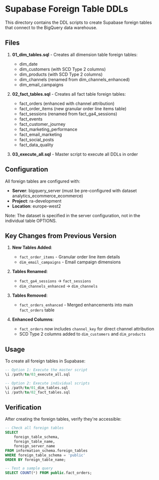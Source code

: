 # Supabase Foreign Table DDLs

This directory contains the DDL scripts to create Supabase foreign tables that connect to the BigQuery data warehouse.

## Files

1. **01_dim_tables.sql** - Creates all dimension table foreign tables:
   - dim_date
   - dim_customers (with SCD Type 2 columns)
   - dim_products (with SCD Type 2 columns)
   - dim_channels (renamed from dim_channels_enhanced)
   - dim_email_campaigns

2. **02_fact_tables.sql** - Creates all fact table foreign tables:
   - fact_orders (enhanced with channel attribution)
   - fact_order_items (new granular order line items table)
   - fact_sessions (renamed from fact_ga4_sessions)
   - fact_events
   - fact_customer_journey
   - fact_marketing_performance
   - fact_email_marketing
   - fact_social_posts
   - fact_data_quality

3. **03_execute_all.sql** - Master script to execute all DDLs in order

## Configuration

All foreign tables are configured with:
- **Server**: bigquery_server (must be pre-configured with dataset analytics_ecommerce_ecommerce)
- **Project**: ra-development  
- **Location**: europe-west2

Note: The dataset is specified in the server configuration, not in the individual table OPTIONS.

## Key Changes from Previous Version

1. **New Tables Added**:
   - `fact_order_items` - Granular order line item details
   - `dim_email_campaigns` - Email campaign dimensions

2. **Tables Renamed**:
   - `fact_ga4_sessions` → `fact_sessions`
   - `dim_channels_enhanced` → `dim_channels`

3. **Tables Removed**:
   - `fact_orders_enhanced` - Merged enhancements into main `fact_orders` table

4. **Enhanced Columns**:
   - `fact_orders` now includes `channel_key` for direct channel attribution
   - SCD Type 2 columns added to `dim_customers` and `dim_products`

## Usage

To create all foreign tables in Supabase:

```sql
-- Option 1: Execute the master script
\i /path/to/03_execute_all.sql

-- Option 2: Execute individual scripts
\i /path/to/01_dim_tables.sql
\i /path/to/02_fact_tables.sql
```

## Verification

After creating the foreign tables, verify they're accessible:

```sql
-- Check all foreign tables
SELECT 
    foreign_table_schema,
    foreign_table_name,
    foreign_server_name
FROM information_schema.foreign_tables
WHERE foreign_table_schema = 'public'
ORDER BY foreign_table_name;

-- Test a sample query
SELECT COUNT(*) FROM public.fact_orders;
```